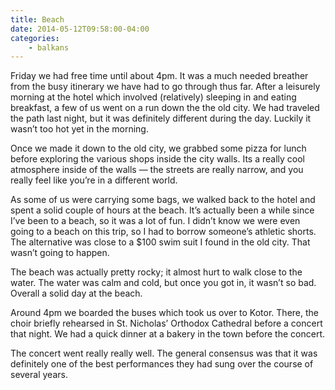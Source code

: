 ```yaml
---
title: Beach
date: 2014-05-12T09:58:00-04:00
categories:
    - balkans
---
```


Friday we had free time until about 4pm. It was a much needed breather from the busy itinerary we have had to go through thus far. After a leisurely morning at the hotel which involved (relatively) sleeping in and eating breakfast, a few of us went on a run down the the old city. We had traveled the path last night, but it was definitely different during the day. Luckily it wasn’t too hot yet in the morning.

Once we made it down to the old city, we grabbed some pizza for lunch before exploring the various shops inside the city walls. Its a really cool atmosphere inside of the walls — the streets are really narrow, and you really feel like you’re in a different world.

As some of us were carrying some bags, we walked back to the hotel and spent a solid couple of hours at the beach. It’s actually been a while since I’ve been to a beach, so it was a lot of fun. I didn’t know we were even going to a beach on this trip, so I had to borrow someone’s athletic shorts. The alternative was close to a $100 swim suit I found in the old city. That wasn’t going to happen.

The beach was actually pretty rocky; it almost hurt to walk close to the water. The water was calm and cold, but once you got in, it wasn’t so bad. Overall a solid day at the beach.

Around 4pm we boarded the buses which took us over to Kotor. There, the choir briefly rehearsed in St. Nicholas’ Orthodox Cathedral before a concert that night. We had a quick dinner at a bakery in the town before the concert.

The concert went really really well. The general consensus was that it was definitely one of the best performances they had sung over the course of several years.
